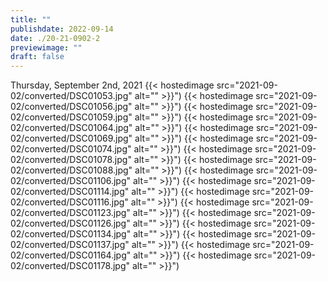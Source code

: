 ```yaml
---
title: ""
publishdate: 2022-09-14
date: ./20-21-0902-2
previewimage: ""
draft: false
---
```


Thursday, September 2nd, 2021
{{< hostedimage src="2021-09-02/converted/DSC01053.jpg" alt="" >}}")
{{< hostedimage src="2021-09-02/converted/DSC01056.jpg" alt="" >}}")
{{< hostedimage src="2021-09-02/converted/DSC01059.jpg" alt="" >}}")
{{< hostedimage src="2021-09-02/converted/DSC01064.jpg" alt="" >}}")
{{< hostedimage src="2021-09-02/converted/DSC01069.jpg" alt="" >}}")
{{< hostedimage src="2021-09-02/converted/DSC01074.jpg" alt="" >}}")
{{< hostedimage src="2021-09-02/converted/DSC01078.jpg" alt="" >}}")
{{< hostedimage src="2021-09-02/converted/DSC01088.jpg" alt="" >}}")
{{< hostedimage src="2021-09-02/converted/DSC01106.jpg" alt="" >}}")
{{< hostedimage src="2021-09-02/converted/DSC01114.jpg" alt="" >}}")
{{< hostedimage src="2021-09-02/converted/DSC01116.jpg" alt="" >}}")
{{< hostedimage src="2021-09-02/converted/DSC01123.jpg" alt="" >}}")
{{< hostedimage src="2021-09-02/converted/DSC01126.jpg" alt="" >}}")
{{< hostedimage src="2021-09-02/converted/DSC01134.jpg" alt="" >}}")
{{< hostedimage src="2021-09-02/converted/DSC01137.jpg" alt="" >}}")
{{< hostedimage src="2021-09-02/converted/DSC01164.jpg" alt="" >}}")
{{< hostedimage src="2021-09-02/converted/DSC01178.jpg" alt="" >}}")
